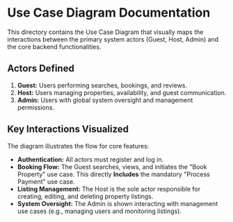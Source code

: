 
# Use Case Diagram Documentation

This directory contains the Use Case Diagram that visually maps the interactions between the primary system actors (Guest, Host, Admin) and the core backend functionalities.

## Actors Defined

1. **Guest:** Users performing searches, bookings, and reviews.
2. **Host:** Users managing properties, availability, and guest communication.
3. **Admin:** Users with global system oversight and management permissions.

## Key Interactions Visualized

The diagram illustrates the flow for core features:

* **Authentication:** All actors must register and log in.
* **Booking Flow:** The Guest searches, views, and initiates the "Book Property" use case. This directly **Includes** the mandatory "Process Payment" use case.
* **Listing Management:** The Host is the sole actor responsible for creating, editing, and deleting property listings.
* **System Oversight:** The Admin is shown interacting with management use cases (e.g., managing users and monitoring listings).